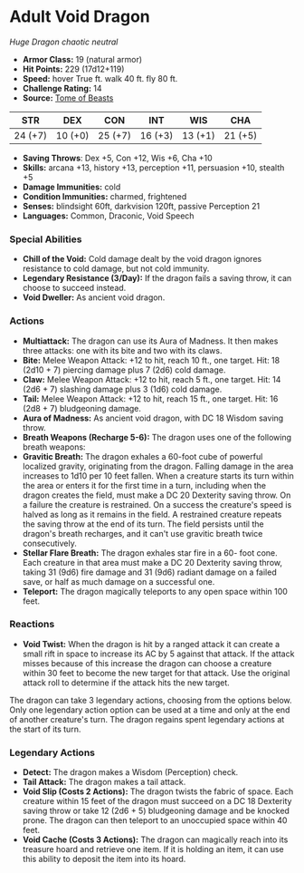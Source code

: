 # Adult Void Dragon

*Huge* *Dragon* *chaotic neutral*

- **Armor Class:** 19 (natural armor)
- **Hit Points:** 229 (17d12+119)
- **Speed:** hover True ft. walk 40 ft. fly 80 ft.
- **Challenge Rating:** 14
- **Source:** [Tome of Beasts](https://koboldpress.com/kpstore/product/tome-of-beasts-for-5th-edition-print/)

| STR | DEX | CON | INT | WIS | CHA |
| --- | --- | --- | --- | --- | --- |
| 24 (+7) | 10 (+0) | 25 (+7) | 16 (+3) | 13 (+1) | 21 (+5) |

- **Saving Throws**: Dex +5, Con +12, Wis +6, Cha +10
- **Skills:** arcana +13, history +13, perception +11, persuasion +10, stealth +5
- **Damage Immunities:** cold
- **Condition Immunities:** charmed, frightened
- **Senses:** blindsight 60ft, darkvision 120ft, passive Perception 21
- **Languages:** Common, Draconic, Void Speech
### Special Abilities
- **Chill of the Void:** Cold damage dealt by the void dragon ignores resistance to cold damage, but not cold immunity.
- **Legendary Resistance (3/Day):** If the dragon fails a saving throw, it can choose to succeed instead.
- **Void Dweller:** As ancient void dragon.
### Actions
- **Multiattack:** The dragon can use its Aura of Madness. It then makes three attacks: one with its bite and two with its claws.
- **Bite:** Melee Weapon Attack: +12 to hit, reach 10 ft., one target. Hit: 18 (2d10 + 7) piercing damage plus 7 (2d6) cold damage.
- **Claw:** Melee Weapon Attack: +12 to hit, reach 5 ft., one target. Hit: 14 (2d6 + 7) slashing damage plus 3 (1d6) cold damage.
- **Tail:** Melee Weapon Attack: +12 to hit, reach 15 ft., one target. Hit: 16 (2d8 + 7) bludgeoning damage.
- **Aura of Madness:** As ancient void dragon, with DC 18 Wisdom saving throw.
- **Breath Weapons (Recharge 5-6):** The dragon uses one of the following breath weapons:
- **Gravitic Breath:** The dragon exhales a 60-foot cube of powerful localized gravity, originating from the dragon. Falling damage in the area increases to 1d10 per 10 feet fallen. When a creature starts its turn within the area or enters it for the first time in a turn, including when the dragon creates the field, must make a DC 20 Dexterity saving throw. On a failure the creature is restrained. On a success the creature's speed is halved as long as it remains in the field. A restrained creature repeats the saving throw at the end of its turn. The field persists until the dragon's breath recharges, and it can't use gravitic breath twice consecutively.
- **Stellar Flare Breath:** The dragon exhales star fire in a 60- foot cone. Each creature in that area must make a DC 20 Dexterity saving throw, taking 31 (9d6) fire damage and 31 (9d6) radiant damage on a failed save, or half as much damage on a successful one.
- **Teleport:** The dragon magically teleports to any open space within 100 feet.
### Reactions
- **Void Twist:** When the dragon is hit by a ranged attack it can create a small rift in space to increase its AC by 5 against that attack. If the attack misses because of this increase the dragon can choose a creature within 30 feet to become the new target for that attack. Use the original attack roll to determine if the attack hits the new target.

The dragon can take 3 legendary actions, choosing from the options below. Only one legendary action option can be used at a time and only at the end of another creature's turn. The dragon regains spent legendary actions at the start of its turn.
### Legendary Actions
- **Detect:** The dragon makes a Wisdom (Perception) check.
- **Tail Attack:** The dragon makes a tail attack.
- **Void Slip (Costs 2 Actions):** The dragon twists the fabric of space. Each creature within 15 feet of the dragon must succeed on a DC 18 Dexterity saving throw or take 12 (2d6 + 5) bludgeoning damage and be knocked prone. The dragon can then teleport to an unoccupied space within 40 feet.
- **Void Cache (Costs 3 Actions):** The dragon can magically reach into its treasure hoard and retrieve one item. If it is holding an item, it can use this ability to deposit the item into its hoard.
